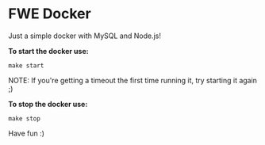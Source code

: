 # FWE Docker
Just a simple docker with MySQL and Node.js!

**To start the docker use:**
```
make start
```
NOTE: If you're getting a timeout the first time running it, try starting it again ;)

**To stop the docker use:**
```
make stop
```
Have fun :)
